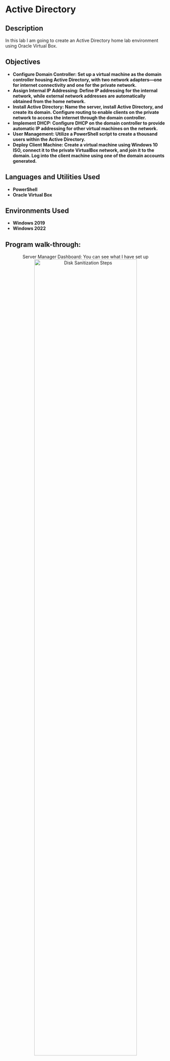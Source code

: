 <h1>Active Directory</h1>


<h2>Description</h2>
In this lab I am going to create an Active Directory home lab environment using Oracle Virtual Box.
<br />


<h2>Objectives</h2>

- <b>Configure Domain Controller: Set up a virtual machine as the domain controller housing Active Directory, with two network adapters—one for internet connectivity and one for the private network.</b> 
- <b>Assign Internal IP Addressing: Define IP addressing for the internal network, while external network addresses are automatically obtained from the home network.</b>
- <b>Install Active Directory: Name the server, install Active Directory, and create its domain. Configure routing to enable clients on the private network to access the internet through the domain controller.</b>
- <b>Implement DHCP: Configure DHCP on the domain controller to provide automatic IP addressing for other virtual machines on the network.</b>
- <b>User Management: Utilize a PowerShell script to create a thousand users within the Active Directory.</b>
- <b>Deploy Client Machine: Create a virtual machine using Windows 10 ISO, connect it to the private VirtualBox network, and join it to the domain. Log into the client machine using one of the domain accounts generated.</b>


<h2>Languages and Utilities Used</h2>

- <b>PowerShell</b> 
- <b>Oracle Virtual Box</b>

<h2>Environments Used </h2>

- <b>Windows 2019</b> 
- <b>Windows 2022</b>

<h2>Program walk-through:</h2>

<p align="center">
Server Manager Dashboard: You can see what I have set up <br/>
<img src="https://imgur.com/Z0PQkqU" height="80%" width="80%" alt="Disk Sanitization Steps"/>
<br />
<br />
Active Directory Domain Services: Showcasing the domain created <br/>
<img src="https://imgur.com/L8JSUTc" height="80%" width="80%" alt="Disk Sanitization Steps"/>
<br />
<br />
Network: I set up an external and internal network  <br/>
<img src="https://imgur.com/DiZ6QkK" height="80%" width="80%" alt="Disk Sanitization Steps"/>
<br />
<br />
Network: Clients have a private network  <br/>
<img src="https://imgur.com/undefined" height="80%" width="80%" alt="Disk Sanitization Steps"/>
<br />
<br />
Active Directory: You will see admins, users, and computers connected to the domain <br/>
<img src="https://imgur.com/EXr1umJ" height="80%" width="80%" alt="Disk Sanitization Steps"/>
<br />
<br />
Client: Shows lease expiration (can change depending who the clients are) <br/>
<img src="https://imgur.com/CaHZk9M" height="80%" width="80%" alt="Disk Sanitization Steps"/>
<br />
<br />
PowerShell: Script to create 1,000 users <br/>
<img src="https://imgur.com/WfOtKdz" height="80%" width="80%" alt="Disk Sanitization Steps"/>
  <br />
<br />
Usernmaes and passwords created  <br/>
<img src="https://imgur.com/Ot3crRy" height="80%" width="80%" alt="Disk Sanitization Steps"/>
<br />
<br />
Client: User can log on using the domain, while having access to the internet on a private network <br/>
<img src="https://imgur.com/undefined" height="80%" width="80%" alt="Disk Sanitization Steps"/>
</p>

<!--
 ```diff
- text in red
+ text in green
! text in orange
# text in gray
@@ text in purple (and bold)@@
```
--!>
